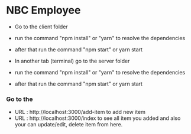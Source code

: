 # NBC Employee 

- Go to the client folder
- run the command "npm install" or "yarn" to resolve the dependencies
- after that run the command "npm start" or yarn start

- In another tab (terminal) go to the server folder
- run the command "npm install" or "yarn" to resolve the dependencies
- after that run the command "npm start" or yarn start


### Go to the
- URL : http://localhost:3000/add-item to add new item
- URL : http://localhost:3000/index to see all item you added and
also your can update/edit, delete item from here.
